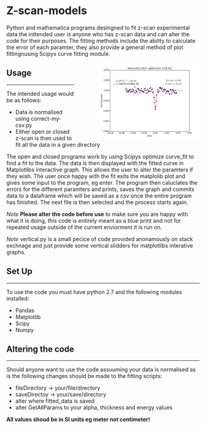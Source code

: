 # Z-scan-models
Python and mathematica programs desingned to fit z-scan experimental data the inttended user is anyone who has z-scan data and can alter the code for their purposes. The fitting methods include the ability to calculate the error of each paramter, they also provide a general method of plot fittingnusing Scipys curve fitting module. 
<div style="float: right; margin-left: 30px;"><img title="Open Z scan example fit"style="float: right;margin-left: 30px;" src="samplefit.png" align=right height = 200 /></div>


Usage
------
------
The intended usage would be as follows:

* Data is normalised using correct-my-csv.py
* Either open or closed z-scan is then used to fit all the data in a given directory

The open and closed programs work by using Scipys optimize curve_fit to find a fit to the data. The data is then displayed with the fitted curve in Matplotlibs interactive graph. This allows the user to alter the paramters if they wish. The user once happy with the fit exits the matplolib plot and gives some input to the program, eg enter. The program then caluclates the errors for the different paramters and prints, saves the graph and commits data to a dataframe which will be saved as a csv once the entire program has finished. The next file is then selected and the process starts again.

*Note* **Please alter the code before use** to make sure you are happy with what it is doing, this code is entirely meant as a blue print and not for repeated usage outside of the current enviorment it is run on.

*Note* vertical.py is a small pecice of code provided anonamously on stack exchnage and just provide some vertical slidders for matplotlibs interative graphs.

Set Up
----
----
To use the code you must have python 2.7 and the following modules installed:

* Pandas
* Matplotlib
* Scipy
* Numpy


Altering the code
-----
-----

Should anyone want to use the code assuuming your data is normalised as is the following changes should be made to the fitting scripts:

* fileDirectory -> your/file/directory
* saveDirectoy -> your/save/directory
* alter where fitted_data is saved
* alter GetAllParams to your alpha, thickness and energy values


**All values shoud be in SI units eg meter not centimeter!**
